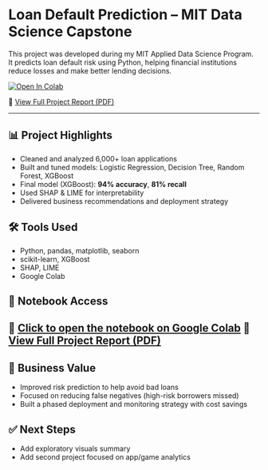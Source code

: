 # Loan Default Prediction – MIT Data Science Capstone

This project was developed during my MIT Applied Data Science Program. It predicts loan default risk using Python, helping financial institutions reduce losses and make better lending decisions.

[![Open In Colab](https://colab.research.google.com/assets/colab-badge.svg)](https://colab.research.google.com/drive/11Fh7arOQ2NoJTbio9Nj9J5BVcN17C2hQ?usp=sharing)

📄 [View Full Project Report (PDF)](https://github.com/JCCampos8890/loan-default-prediction/blob/main/Final%20Submission%20-%20Loan%20Default%20Prediction%20%20.pdf)

---

## 📊 Project Highlights

- Cleaned and analyzed 6,000+ loan applications
- Built and tuned models: Logistic Regression, Decision Tree, Random Forest, XGBoost
- Final model (XGBoost): **94% accuracy**, **81% recall**
- Used SHAP & LIME for interpretability
- Delivered business recommendations and deployment strategy

## 🛠️ Tools Used

- Python, pandas, matplotlib, seaborn
- scikit-learn, XGBoost
- SHAP, LIME
- Google Colab

## 📂 Notebook Access

🔗 [Click to open the notebook on Google Colab](https://colab.research.google.com/drive/11Fh7arOQ2NoJTbio9Nj9J5BVcN17C2hQ?usp=sharing)
📄 [View Full Project Report (PDF)](https://github.com/JCCampos8890/loan-default-prediction/blob/main/Final%20Submission%20-%20Loan%20Default%20Prediction%20%20.pdf)
---

## 💼 Business Value

- Improved risk prediction to help avoid bad loans
- Focused on reducing false negatives (high-risk borrowers missed)
- Built a phased deployment and monitoring strategy with cost savings

## ✅ Next Steps

- Add exploratory visuals summary
- Add second project focused on app/game analytics
